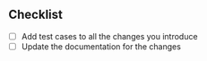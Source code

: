 <!-- Describe what the change is, trying to link it with open issues -->

## Checklist

* [ ] Add test cases to all the changes you introduce
* [ ] Update the documentation for the changes
